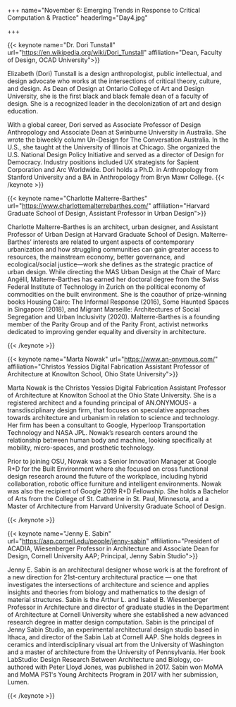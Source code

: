 +++
name="November 6: Emerging Trends in Response to Critical Computation & Practice"
headerImg="Day4.jpg"

+++

{{< keynote  name="Dr. Dori Tunstall" url="https://en.wikipedia.org/wiki/Dori_Tunstall" affiliation="Dean, Faculty of Design, OCAD University">}}
  
Elizabeth (Dori) Tunstall is a design anthropologist, public intellectual, and design advocate who works at the intersections of critical theory, culture, and design. As Dean of Design at Ontario College of Art and Design University, she is the first black and black female dean of a faculty of design. She is a recognized leader in the decolonization of art and design education.   
 
With a global career, Dori served as Associate Professor of Design Anthropology and Associate Dean at Swinburne University in Australia. She wrote the biweekly column Un-Design for The Conversation Australia. In the U.S., she taught at the University of Illinois at Chicago. She organized the U.S. National Design Policy Initiative and served as a director of Design for Democracy. Industry positions included UX strategists for Sapient Corporation and Arc Worldwide. Dori holds a Ph.D. in Anthropology from Stanford University and a BA in Anthropology from Bryn Mawr College.
{{< /keynote >}}



{{< keynote  name="Charlotte Malterre-Barthes" url="https://www.charlottemalterrebarthes.com/" affiliation="Harvard Graduate School of Design, Assistant Professor in Urban Design">}}

Charlotte Malterre-Barthes is an architect, urban designer, and Assistant Professor of Urban Design at Harvard Graduate School of Design. Malterre-Barthes’ interests are related to urgent aspects of contemporary urbanization and how struggling communities can gain greater access to resources, the mainstream economy, better governance, and ecological/social justice—work she defines as the strategic practice of urban design. While directing the MAS Urban Design at the Chair of Marc Angélil, Malterre-Barthes has earned her doctoral degree from the Swiss Federal Institute of Technology in Zurich on the political economy of commodities on the built environment. She is the coauthor of prize-winning books Housing Cairo: The Informal Response (2016), Some Haunted Spaces in Singapore (2018), and Migrant Marseille: Architectures of Social Segregation and Urban Inclusivity (2020). Malterre-Barthes is a founding member of the Parity Group and of the Parity Front, activist networks dedicated to improving gender equality and diversity in architecture. 

{{< /keynote >}}


{{< keynote  name="Marta Nowak" url="https://www.an-onymous.com/" affiliation="Christos Yessios Digital Fabrication Assistant Professor of Architecture at Knowlton School, Ohio State University">}}

Marta Nowak is the Christos Yessios Digital Fabrication Assistant Professor of Architecture at Knowlton School at the Ohio State University. She is a registered architect and a founding principal of AN.ONYMOUS- a transdisciplinary design firm, that focuses on speculative approaches towards architecture and urbanism in relation to science and technology. Her firm has been a consultant to Google, Hyperloop Transportation Technology and NASA JPL. Nowak’s research centers around the relationship between human body and machine, looking specifically at mobility, micro-spaces, and prosthetic technology. 

Prior to joining OSU, Nowak was a Senior Innovation Manager at Google R+D for the Built Environment where she focused on cross functional design research around the future of the workplace, including hybrid collaboration, robotic office furniture and intelligent environments. Nowak was also the recipient of Google 2019 R+D Fellowship. She holds a Bachelor of Arts from the College of St. Catherine in St. Paul, Minnesota, and a Master of Architecture from Harvard University Graduate School of Design. 

{{< /keynote >}}

{{< keynote  name="Jenny E. Sabin" url="https://aap.cornell.edu/people/jenny-sabin" affiliation="President of ACADIA, Wiesenberger Professor in Architecture and Associate Dean for Design, Cornell University AAP; Principal, Jenny Sabin Studio">}}

Jenny E. Sabin is an architectural designer whose work is at the forefront of a new direction for 21st-century architectural practice — one that investigates the intersections of architecture and science and applies insights and theories from biology and mathematics to the design of material structures. Sabin is the Arthur L. and Isabel B. Wiesenberger Professor in Architecture and director of graduate studies in the Department of Architecture at Cornell University where she established a new advanced research degree in matter design computation.
Sabin is the principal of Jenny Sabin Studio, an experimental architectural design studio based in Ithaca, and director of the Sabin Lab at Cornell AAP. She holds degrees in ceramics and interdisciplinary visual art from the University of Washington and a master of architecture from the University of Pennsylvania. Her book LabStudio: Design Research Between Architecture and Biology, co-authored with Peter Lloyd Jones, was published in 2017. Sabin won MoMA and MoMA PS1's Young Architects Program in 2017 with her submission, Lumen.

{{< /keynote >}}